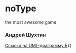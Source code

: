 # noType
the most awesome game

### Андрей Шухтин 

[Ссылка на UML-диаграмму БД](https://drive.google.com/file/d/1bPUN-MWoBqN0Qw1JlugzRpCbahvD1VZg/view?usp=sharing)